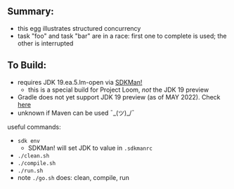 
Summary:
---------

* this egg illustrates structured concurrency
* task "foo" and task "bar" are in a race: first one to complete is used; the other is interrupted

To Build:
---------

* requires JDK 19.ea.5.lm-open via [SDKMan!](https://sdkman.io/)
    - this is a special build for Project Loom, *not* the JDK 19 preview
* Gradle does not yet support JDK 19 preview (as of MAY 2022). Check [here](https://docs.gradle.org/current/userguide/compatibility.html)
* unknown if Maven can be used ¯\_(ツ)_/¯

useful commands:

* `sdk env`
    - SDKMan! will set JDK to value in `.sdkmanrc`
* `./clean.sh`
* `./compile.sh`
* `./run.sh`
* note `./go.sh` does: clean, compile, run 

